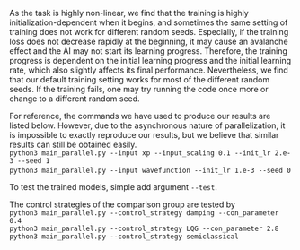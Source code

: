 As the task is highly non-linear, we find that the training is highly initialization-dependent when it begins, and sometimes the same setting of training does not work for different random seeds. Especially, if the training loss does not decrease rapidly at the beginning, it may cause an avalanche effect and the AI may not start its learning progress. Therefore, the training progress is dependent on the initial learning progress and the initial learning rate, which also slightly affects its final performance. Nevertheless, we find that our default training setting works for most of the different random seeds. If the training fails, one may try running the code once more or change to a different random seed.

For reference, the commands we have used to produce our results are listed below. However, due to the asynchronous nature of parallelization, it is impossible to exactly reproduce our results, but we believe that similar results can still be obtained easily.\
```python3 main_parallel.py --input xp --input_scaling 0.1 --init_lr 2.e-3 --seed 1```\
```python3 main_parallel.py --input wavefunction --init_lr 1.e-3 --seed 0　```

To test the trained models, simple add argument ```--test```.

The control strategies of the comparison group are tested by\
```python3 main_parallel.py --control_strategy damping --con_parameter 0.4```\
```python3 main_parallel.py --control_strategy LQG --con_parameter 2.8```\
```python3 main_parallel.py --control_strategy semiclassical```
